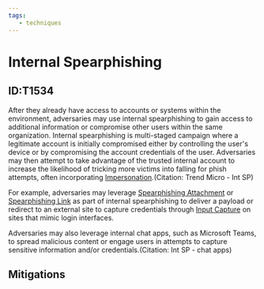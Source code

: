 ```yaml
---
tags:
   - techniques
---
```

# Internal Spearphishing
## ID:T1534
After they already have access to accounts or systems within the environment, adversaries may use internal spearphishing to gain access to additional information or compromise other users within the same organization. Internal spearphishing is multi-staged campaign where a legitimate account is initially compromised either by controlling the user's device or by compromising the account credentials of the user. Adversaries may then attempt to take advantage of the trusted internal account to increase the likelihood of tricking more victims into falling for phish attempts, often incorporating [Impersonation](/mitre/techniques/T1656).(Citation: Trend Micro - Int SP)

For example, adversaries may leverage [Spearphishing Attachment](/mitre/techniques/T1566/001) or [Spearphishing Link](/mitre/techniques/T1566/002) as part of internal spearphishing to deliver a payload or redirect to an external site to capture credentials through [Input Capture](/mitre/techniques/T1056) on sites that mimic login interfaces.

Adversaries may also leverage internal chat apps, such as Microsoft Teams, to spread malicious content or engage users in attempts to capture sensitive information and/or credentials.(Citation: Int SP - chat apps)
## Mitigations
